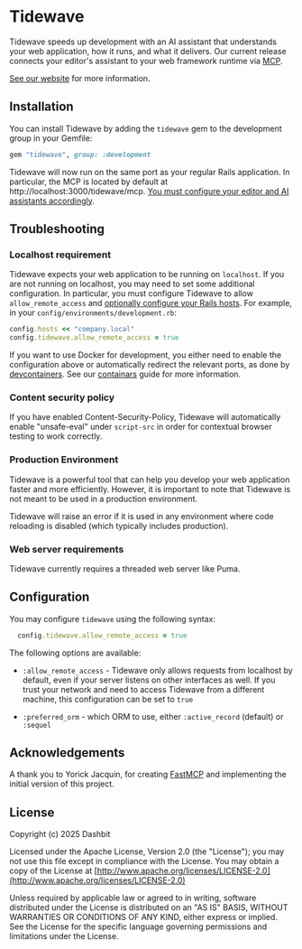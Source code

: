 # Tidewave

Tidewave speeds up development with an AI assistant that understands your web application,
how it runs, and what it delivers. Our current release connects your editor's
assistant to your web framework runtime via [MCP](https://modelcontextprotocol.io/).

[See our website](https://tidewave.ai) for more information.

## Installation

You can install Tidewave by adding the `tidewave` gem to the development group in your Gemfile:

```ruby
gem "tidewave", group: :development
```

Tidewave will now run on the same port as your regular Rails application.
In particular, the MCP is located by default at http://localhost:3000/tidewave/mcp.
[You must configure your editor and AI assistants accordingly](https://hexdocs.pm/tidewave/mcp.html).

## Troubleshooting

### Localhost requirement

Tidewave expects your web application to be running on `localhost`. If you are not running on localhost, you may need to set some additional configuration. In particular, you must configure Tidewave to allow `allow_remote_access` and [optionally configure your Rails hosts](https://guides.rubyonrails.org/configuring.html#actiondispatch-hostauthorization). For example, in your `config/environments/development.rb`:

```ruby
config.hosts << "company.local"
config.tidewave.allow_remote_access = true
```

If you want to use Docker for development, you either need to enable the configuration above or automatically redirect the relevant ports, as done by [devcontainers](https://code.visualstudio.com/docs/devcontainers/containers). See our [containars](https://hexdocs.pm/tidewave/containers.html) guide for more information.

### Content security policy

If you have enabled Content-Security-Policy, Tidewave will automatically enable "unsafe-eval" under `script-src` in order for contextual browser testing to work correctly.

### Production Environment

Tidewave is a powerful tool that can help you develop your web application faster and more efficiently. However, it is important to note that Tidewave is not meant to be used in a production environment.

Tidewave will raise an error if it is used in any environment where code reloading is disabled (which typically includes production).

### Web server requirements

Tidewave currently requires a threaded web server like Puma.

## Configuration

You may configure `tidewave` using the following syntax:

```ruby
  config.tidewave.allow_remote_access = true
```

The following options are available:

  * `:allow_remote_access` - Tidewave only allows requests from localhost by default, even if your server listens on other interfaces as well. If you trust your network and need to access Tidewave from a different machine, this configuration can be set to `true`

  * `:preferred_orm` - which ORM to use, either `:active_record` (default) or `:sequel`

## Acknowledgements

A thank you to Yorick Jacquin, for creating [FastMCP](https://github.com/yjacquin/fast_mcp) and implementing the initial version of this project.

## License

Copyright (c) 2025 Dashbit

Licensed under the Apache License, Version 2.0 (the "License");
you may not use this file except in compliance with the License.
You may obtain a copy of the License at [http://www.apache.org/licenses/LICENSE-2.0](http://www.apache.org/licenses/LICENSE-2.0)

Unless required by applicable law or agreed to in writing, software
distributed under the License is distributed on an "AS IS" BASIS,
WITHOUT WARRANTIES OR CONDITIONS OF ANY KIND, either express or implied.
See the License for the specific language governing permissions and
limitations under the License.
